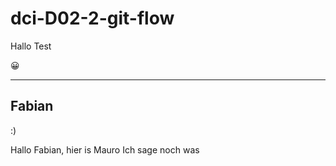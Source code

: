 # dci-D02-2-git-flow

Hallo Test

😀


---
## Fabian
:)

Hallo Fabian, hier is Mauro
Ich sage noch was
